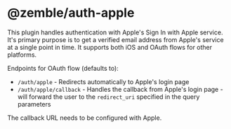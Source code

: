 # @zemble/auth-apple

This plugin handles authentication with Apple's Sign In with Apple service. It's primary purpose is to get a verified email address from Apple's service at a single point in time. It supports both iOS and OAuth flows for other platforms.

Endpoints for OAuth flow (defaults to):
- `/auth/apple` - Redirects automatically to Apple's login page
- `/auth/apple/callback` - Handles the callback from Apple's login page - will forward the user to the `redirect_uri` specified in the query parameters

The callback URL needs to be configured with Apple.